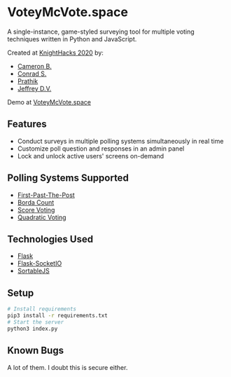 # VoteyMcVote.space

A single-instance, game-styled surveying tool for multiple voting techniques written in Python and JavaScript.

Created at [KnightHacks 2020](https://knighthacks.org/) by:

- [Cameron B.](https://github.com/CameronBerezuk)
- [Conrad S.](https://github.com/conradsmi)
- [Prathik](https://github.com/prathik2001)
- [Jeffrey D.V.](https://github.com/jeffreydivi)

Demo at [VoteyMcVote.space](https://VoteyMcVote.space/)

## Features

- Conduct surveys in multiple polling systems simultaneously in real time
- Customize poll question and responses in an admin panel
- Lock and unlock active users' screens on-demand

## Polling Systems Supported

- [First-Past-The-Post](https://en.wikipedia.org/wiki/First-past-the-post_voting)
- [Borda Count](https://en.wikipedia.org/wiki/Borda_count)
- [Score Voting](https://en.wikipedia.org/wiki/Score_voting)
- [Quadratic Voting](https://en.wikipedia.org/wiki/Quadratic_voting)

## Technologies Used

- [Flask](https://palletsprojects.com/p/flask/)
- [Flask-SocketIO](https://flask-socketio.readthedocs.io/en/latest/)
- [SortableJS](https://sortablejs.github.io/sortablejs/)

## Setup

```bash
# Install requirements
pip3 install -r requirements.txt
# Start the server
python3 index.py
```

## Known Bugs

A lot of them. I doubt this is secure either.